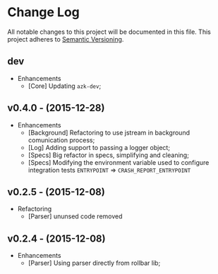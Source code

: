 # Change Log

All notable changes to this project will be documented in this file.
This project adheres to [Semantic Versioning](http://semver.org/).

## dev

* Enhancements
  * [Core] Updating `azk-dev`;

## v0.4.0 - (2015-12-28)

* Enhancements
  * [Background] Refactoring to use jstream in background comunication process;
  * [Log] Adding support to passing a logger object;
  * [Specs] Big refactor in specs, simplifying and cleaning;
  * [Specs] Modifying the environment variable used to configure integration tests `ENTRYPOINT` => `CRASH_REPORT_ENTRYPOINT`

## v0.2.5 - (2015-12-08)

* Refactoring
  * [Parser] ununsed code removed

## v0.2.4 - (2015-12-08)

* Enhancements
  * [Parser] Using parser directly from rollbar lib;
